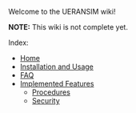 Welcome to the UERANSIM wiki!

**NOTE:** This wiki is not complete yet.

Index:

- [Home](https://github.com/aligungr/UERANSIM/wiki)
- [Installation and Usage](https://github.com/aligungr/UERANSIM/wiki/Installation-and-Usage)
- [FAQ](https://github.com/aligungr/UERANSIM/wiki/FAQ)
- [Implemented Features](https://github.com/aligungr/UERANSIM/wiki/Implemented-Features)
  - [Procedures](https://github.com/aligungr/UERANSIM/wiki/Implemented-Features:-Procedures)
  - [Security](https://github.com/aligungr/UERANSIM/wiki/Implemented-Features:-5GS-Security)